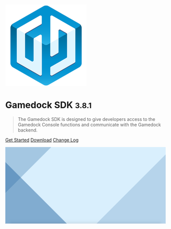 <!-- _coverpage.md -->

![logo](_images/GamedockLogoMedium.png)

# Gamedock SDK <small>3.8.1</small>

> The Gamedock SDK is designed to give developers access to the Gamedock Console functions and communicate with the Gamedock backend.

[Get Started](#/#gettingStarted)
[Download](https://github.com/azerion/gamedock-sdk/releases)
[Change Log](#change-log)

![background](_images/coverpageBackground.png)